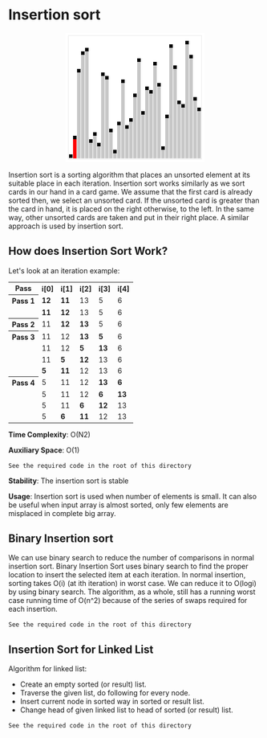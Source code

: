 # Insertion sort

<div align="center">
  <img src="https://github.com/iamlorddop/sorting-methods/blob/main/assets/img/insertion-sort.gif" alt="insertion-sort.gif">
</div>

Insertion sort is a sorting algorithm that places an unsorted element at its suitable place in each iteration. Insertion sort works similarly as we sort cards in our hand in a card game. We assume that the first card is already sorted then, we select an unsorted card. If the unsorted card is greater than the card in hand, it is placed on the right otherwise, to the left. In the same way, other unsorted cards are taken and put in their right place. A similar approach is used by insertion sort.

## How does Insertion Sort Work?

Let's look at an iteration example:

<table>
    <tr>
        <th>Pass</th>
        <th>i[0]</th>
        <th>i[1]</th>
        <th>i[2]</th>
        <th>i[3]</th>
        <th>i[4]</th>
    </tr>
    <tr>
        <th>Pass 1</th>
        <td><b>12</b></td>
        <td><b>11</b></td>
        <td>13</td>
        <td>5</td>
        <td>6</td>
    </tr>
    <tr>
        <td><span></span></td>
        <td><b>11</b></td>
        <td><b>12</b></td>
        <td>13</td>
        <td>5</td>
        <td>6</td>
    </tr>
    <tr>
        <th>Pass 2</th>
        <td>11</td>
        <td><b>12</b></td>
        <td><b>13</b></td>
        <td>5</td>
        <td>6</td>
    </tr>
    <tr>
        <th>Pass 3</th>
        <td>11</td>
        <td>12</td>
        <td><b>13</b></td>
        <td><b>5</b></td>
        <td>6</td>
    </tr>
    <tr>
        <td><span></span></td>
        <td>11</td>
        <td>12</td>
        <td><b>5</b></td>
        <td><b>13</b></td>
        <td>6</td>
    </tr>
    <tr>
        <td><span></span></td>
        <td>11</td>
        <td><b>5</b></td>
        <td><b>12</b></td>
        <td>13</td>
        <td>6</td>
    </tr>
    <tr>
        <td><span></span></td>
        <td><b>5</b></td>
        <td><b>11</b></td>
        <td>12</td>
        <td>13</td>
        <td>6</td>
    </tr>
    <tr>
        <th>Pass 4</th>
        <td>5</td>
        <td>11</td>
        <td>12</td>
        <td><b>13</b></td>
        <td><b>6</b></td>
    </tr>
    <tr>
        <td><span></span></td>
        <td>5</td>
        <td>11</td>
        <td>12</td>
        <td><b>6</b></td>
        <td><b>13</b></td>
    </tr>
    <tr>
        <td><span></span></td>
        <td>5</td>
        <td>11</td>
        <td><b>6</b></td>
        <td><b>12</b></td>
        <td>13</td>
    </tr>
    <tr>
        <td><span></span></td>
        <td>5</td>
        <td><b>6</b></td>
        <td><b>11</b></td>
        <td>12</td>
        <td>13</td>
    </tr>
</table>

**Time Complexity**: O(N2) 

**Auxiliary Space**: O(1)

```
See the required code in the root of this directory
```
**Stability**: The insertion sort is stable

**Usage**: Insertion sort is used when number of elements is small. It can also be useful when input array is almost sorted, only few elements are misplaced in complete big array.

## Binary Insertion sort

We can use binary search to reduce the number of comparisons in normal insertion sort. Binary Insertion Sort uses binary search to find the proper location to insert the selected item at each iteration. In normal insertion, sorting takes O(i) (at ith iteration) in worst case. We can reduce it to O(logi) by using binary search. The algorithm, as a whole, still has a running worst case running time of O(n^2) because of the series of swaps required for each insertion.

```
See the required code in the root of this directory
```

## Insertion Sort for Linked List

Algorithm for linked list:

- Create an empty sorted (or result) list.
- Traverse the given list, do following for every node.
- Insert current node in sorted way in sorted or result list.
- Change head of given linked list to head of sorted (or result) list. 

```
See the required code in the root of this directory
```
